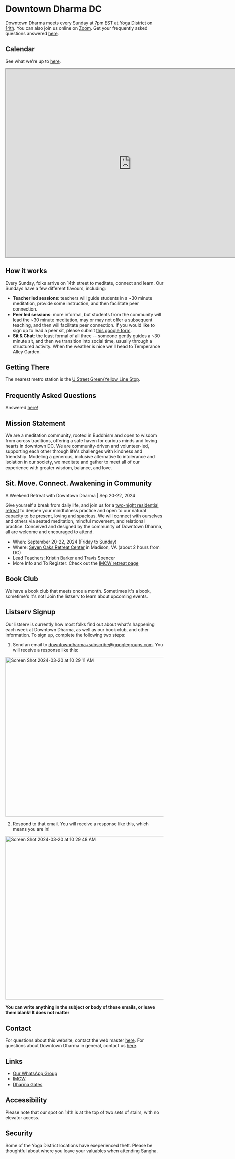 # Downtown Dharma DC

Downtown Dharma meets every Sunday at 7pm EST at [Yoga District on 14th](https://goo.gl/maps/mnCS12etGDEZ4PhR9). You can also join us online on [Zoom](https://zoom.us/j/466237117?pwd=cGxHaTJlTVhBdldVSk8weDZuSW5udz09). Get your frequently asked questions answered [here](https://www.downtowndharmadc.org/faq/).

## Calendar

See what we're up to [here](https://calendar.google.com/calendar/u/0?cid=aW5mb0Bkb3dudG93bmRoYXJtYWRjLm9yZw).

<iframe src="https://calendar.google.com/calendar/embed?height=600&wkst=2&bgcolor=%23ffffff&ctz=America%2FNew_York&mode=AGENDA&src=aW5mb0Bkb3dudG93bmRoYXJtYWRjLm9yZw&color=%23795548" style="border:solid 1px #777" width="800" height="600" frameborder="0" scrolling="no"></iframe>

## How it works

Every Sunday, folks arrive on 14th street to meditate, connect and learn. Our Sundays
have a few different flavours, including:

- **Teacher led sessions**: teachers will guide students in a ~30 minute meditation, provide some instruction,
  and then facilitate peer connection.
- **Peer led sessions**: more informal, but students from the community will lead the ~30 minute meditation,
  may or may not offer a subsequent teaching, and then will facilitate peer connection. If you would like to sign up
  to lead a peer sit, please submit [this google form](https://forms.gle/eajirLyH8zQc7neq5).
- **Sit & Chat**: the least formal of all three -- someone gently guides a ~30 minute sit, and then we transition into social time, usually through a structured activity. When the weather is nice we'll head to Temperance Alley Garden. 
  

## Getting There

The nearest metro station is the [U Street Green/Yellow Line Stop](https://goo.gl/maps/QtDT1dvPUdfJkXFM7).

## Frequently Asked Questions

Answered [here!](https://www.downtowndharmadc.org/faq/)

## Mission Statement

We are a meditation community, rooted in Buddhism and open to wisdom from across traditions, offering a safe haven for curious minds and loving hearts in downtown DC. We are community-driven and volunteer-led, supporting each other through life's challenges with kindness and friendship. Modeling a generous, inclusive alternative to intolerance and isolation in our society, we meditate and gather to meet all of our experience with greater wisdom, balance, and love.

## Sit. Move. Connect. Awakening in Community

A Weekend Retreat with Downtown Dharma | Sep 20-22, 2024

Give yourself a break from daily life, and join us for a [two-night residential retreat](https://imcw.org/event/?eventId=1519) to deepen your mindfulness practice and open to our natural capacity to be present, loving and spacious. We will connect with ourselves and others via seated meditation, mindful movement, and relational practice. Conceived and designed by the community of Downtown Dharma, all are welcome and encouraged to attend.

  - When: September 20-22, 2024 (Friday to Sunday)
  - Where: [Seven Oaks Retreat Center](https://www.google.com/maps/place/Sevenoaks+Retreat+Center/@38.2962188,-78.3578109,15z/data=!4m2!3m1!1s0x0:0xd2bd715bf6013e91?sa=X&ved=1t:2428&ictx=111) in Madison, VA (about 2 hours from DC)
  - Lead Teachers: Kristin Barker and Travis Spencer
  - More Info and To Register: Check out the [IMCW retreat page](https://imcw.org/event/?eventId=1519)

## Book Club

We have a book club that meets once a month. Sometimes it's a book, sometime's it's not! Join
the listserv to learn about upcoming events. 

## Listserv Signup

Our listserv is currently how most folks find out about what's happening each week
at Downtown Dharma, as well as our book club, and other information. To sign up, complete the following two steps:

1. Send an email to [downtowndharma+subscribe@googlegroups.com](mailto:downtowndharma+subscribe@googlegroups.com). You will receive a response like this:

<img width="508" alt="Screen Shot 2024-03-20 at 10 29 11 AM" src="https://github.com/joshmalina/downtowndharma/assets/5384924/3a695ea5-3a84-4057-9709-2086bd20554b">

2. Respond to that email. You will receive a response like this, which means you are in!
   
<img width="520" alt="Screen Shot 2024-03-20 at 10 29 48 AM" src="https://github.com/joshmalina/downtowndharma/assets/5384924/fd4a1d1a-a1a8-4332-8cf8-d8cb00c4cc6b">

**You can write anything in the subject or body of these emails, or leave them blank! It does not matter**

## Contact

For questions about this website, contact the web master [here](mailto:joshuamalina@gmail.com). For questions about Downtown Dharma in general, contact us [here](mailto:info@downtowndharmadc.org).

## Links

- [Our WhatsApp Group](https://chat.whatsapp.com/C4WLkOtbx2aCsSeUQhBh13)
- [IMCW](https://imcw.org/)
- [Dharma Gates](https://www.dharma-gates.org/)

## Accessibility 

Please note that our spot on 14th is at the top of two sets of stairs, with no elevator access.

## Security

Some of the Yoga District locations have exeperienced theft. Please be thoughtful about where you leave your valuables when attending Sangha.
